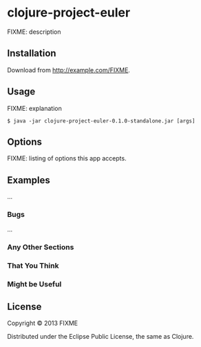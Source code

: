 # clojure-project-euler

FIXME: description

## Installation

Download from http://example.com/FIXME.

## Usage

FIXME: explanation

    $ java -jar clojure-project-euler-0.1.0-standalone.jar [args]

## Options

FIXME: listing of options this app accepts.

## Examples

...

### Bugs

...

### Any Other Sections
### That You Think
### Might be Useful

## License

Copyright © 2013 FIXME

Distributed under the Eclipse Public License, the same as Clojure.
